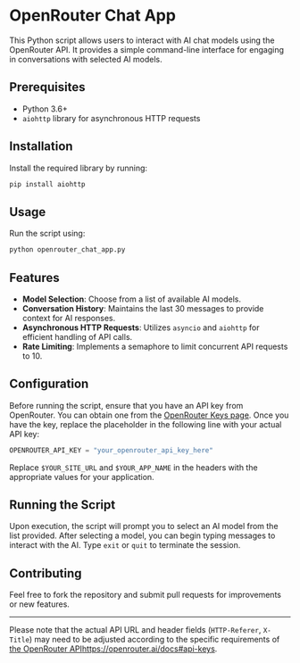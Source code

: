 # OpenRouter Chat App

This Python script allows users to interact with AI chat models using the OpenRouter API. It provides a simple command-line interface for engaging in conversations with selected AI models.

## Prerequisites

- Python  3.6+
- `aiohttp` library for asynchronous HTTP requests

## Installation

Install the required library by running:

```bash
pip install aiohttp
```

## Usage

Run the script using:

```bash
python openrouter_chat_app.py
```

## Features

- **Model Selection**: Choose from a list of available AI models.
- **Conversation History**: Maintains the last  30 messages to provide context for AI responses.
- **Asynchronous HTTP Requests**: Utilizes `asyncio` and `aiohttp` for efficient handling of API calls.
- **Rate Limiting**: Implements a semaphore to limit concurrent API requests to  10.

## Configuration

Before running the script, ensure that you have an API key from OpenRouter. You can obtain one from the [OpenRouter Keys page](https://openrouter.ai/keys). Once you have the key, replace the placeholder in the following line with your actual API key:

```python
OPENROUTER_API_KEY = "your_openrouter_api_key_here"
```

Replace `$YOUR_SITE_URL` and `$YOUR_APP_NAME` in the headers with the appropriate values for your application.

## Running the Script

Upon execution, the script will prompt you to select an AI model from the list provided. After selecting a model, you can begin typing messages to interact with the AI. Type `exit` or `quit` to terminate the session.

## Contributing

Feel free to fork the repository and submit pull requests for improvements or new features.

---

Please note that the actual API URL and header fields (`HTTP-Referer`, `X-Title`) may need to be adjusted according to the specific requirements of [the OpenRouter API](https://openrouter.ai/docs#api-keys)https://openrouter.ai/docs#api-keys.
